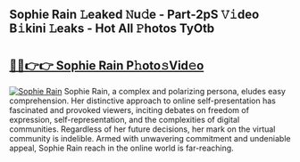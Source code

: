 ## Sophie Rain 𝙻eaked 𝙽u𝚍e - Part-2pS 𝚅𝚒deo B𝚒kini 𝙻eaks - Hot All 𝙿hotos TyOtb

# <h2><a href="http://ld67l92.urlbe.top/?page=Sophie+Rain">🔗🔗👉👉 Sophie Rain P𝚑oto𝚜Vid𝚎o</a></h2>

[![Sophie Rain](https://i.imgur.com/eBuTRDB.gif)](http://ld67l92.urlbe.top/?page=Sophie+Rain)
Sophie Rain, a complex and polarizing persona, eludes easy comprehension. Her distinctive approach to online self-presentation has fascinated and provoked viewers, inciting debates on freedom of expression, self-representation, and the complexities of digital communities. Regardless of her future decisions, her mark on the virtual community is indelible. Armed with unwavering commitment and undeniable appeal, Sophie Rain reach in the online world is far-reaching.
